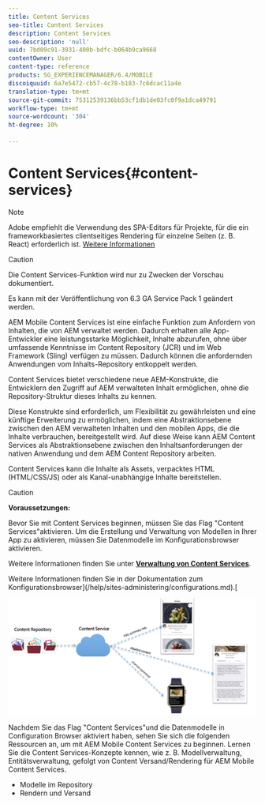 ```yaml
---
title: Content Services
seo-title: Content Services
description: Content Services
seo-description: 'null'
uuid: 7bd09c91-3931-400b-bdfc-b064b9ca9668
contentOwner: User
content-type: reference
products: SG_EXPERIENCEMANAGER/6.4/MOBILE
discoiquuid: 6a7e5472-cb57-4c78-b183-7c6dcac11a4e
translation-type: tm+mt
source-git-commit: 75312539136bb53cf1db1de03fc0f9a1dca49791
workflow-type: tm+mt
source-wordcount: '304'
ht-degree: 10%

---
```



# Content Services{#content-services}

>[!NOTE]
>
>Adobe empfiehlt die Verwendung des SPA-Editors für Projekte, für die ein frameworkbasiertes clientseitiges Rendering für einzelne Seiten (z. B. React) erforderlich ist. [Weitere Informationen](/help/sites-developing/spa-overview.md)

>[!CAUTION]
>
>Die Content Services-Funktion wird nur zu Zwecken der Vorschau dokumentiert.
>
>Es kann mit der Veröffentlichung von 6.3 GA Service Pack 1 geändert werden.

AEM Mobile Content Services ist eine einfache Funktion zum Anfordern von Inhalten, die von AEM verwaltet werden. Dadurch erhalten alle App-Entwickler eine leistungsstarke Möglichkeit, Inhalte abzurufen, ohne über umfassende Kenntnisse im Content Repository (JCR) und im Web Framework (Sling) verfügen zu müssen. Dadurch können die anfordernden Anwendungen vom Inhalts-Repository entkoppelt werden.

Content Services bietet verschiedene neue AEM-Konstrukte, die Entwicklern den Zugriff auf AEM verwalteten Inhalt ermöglichen, ohne die Repository-Struktur dieses Inhalts zu kennen.

Diese Konstrukte sind erforderlich, um Flexibilität zu gewährleisten und eine künftige Erweiterung zu ermöglichen, indem eine Abstraktionsebene zwischen den AEM verwalteten Inhalten und den mobilen Apps, die die Inhalte verbrauchen, bereitgestellt wird. Auf diese Weise kann AEM Content Services als Abstraktionsebene zwischen den Inhaltsanforderungen der nativen Anwendung und dem AEM Content Repository arbeiten.

Content Services kann die Inhalte als Assets, verpacktes HTML (HTML/CSS/JS) oder als Kanal-unabhängige Inhalte bereitstellen.

>[!CAUTION]
>
>**Voraussetzungen:**
>
>Bevor Sie mit Content Services beginnen, müssen Sie das Flag &quot;Content Services&quot;aktivieren. Um die Erstellung und Verwaltung von Modellen in Ihrer App zu aktivieren, müssen Sie Datenmodelle im Konfigurationsbrowser aktivieren.
>
>Weitere Informationen finden Sie unter **[Verwaltung von Content Services](/help/mobile/developing-content-services.md)**.
>
>Weitere Informationen finden Sie in der Dokumentation zum Konfigurationsbrowser](/help/sites-administering/configurations.md).[

![chlimage_1-143](assets/chlimage_1-143.png)

Nachdem Sie das Flag &quot;Content Services&quot;und die Datenmodelle in Configuration Browser aktiviert haben, sehen Sie sich die folgenden Ressourcen an, um mit AEM Mobile Content Services zu beginnen. Lernen Sie die Content Services-Konzepte kennen, wie z. B. Modellverwaltung, Entitätsverwaltung, gefolgt von Content Versand/Rendering für AEM Mobile Content Services.

* Modelle im Repository
* Rendern und Versand


